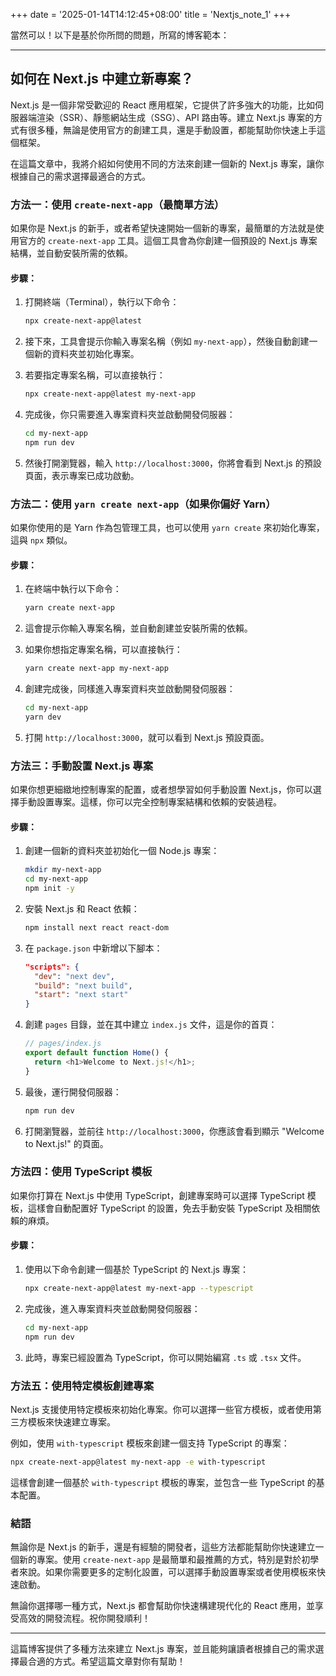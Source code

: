 +++
date = '2025-01-14T14:12:45+08:00'
title = 'Nextjs_note_1'
+++

當然可以！以下是基於你所問的問題，所寫的博客範本：

---

## 如何在 Next.js 中建立新專案？

Next.js 是一個非常受歡迎的 React 應用框架，它提供了許多強大的功能，比如伺服器端渲染（SSR）、靜態網站生成（SSG）、API 路由等。建立 Next.js 專案的方式有很多種，無論是使用官方的創建工具，還是手動設置，都能幫助你快速上手這個框架。

在這篇文章中，我將介紹如何使用不同的方法來創建一個新的 Next.js 專案，讓你根據自己的需求選擇最適合的方式。

### 方法一：使用 `create-next-app`（最簡單方法）

如果你是 Next.js 的新手，或者希望快速開始一個新的專案，最簡單的方法就是使用官方的 `create-next-app` 工具。這個工具會為你創建一個預設的 Next.js 專案結構，並自動安裝所需的依賴。

#### 步驟：
1. 打開終端（Terminal），執行以下命令：

   ```bash
   npx create-next-app@latest
   ```

2. 接下來，工具會提示你輸入專案名稱（例如 `my-next-app`），然後自動創建一個新的資料夾並初始化專案。

3. 若要指定專案名稱，可以直接執行：

   ```bash
   npx create-next-app@latest my-next-app
   ```

4. 完成後，你只需要進入專案資料夾並啟動開發伺服器：

   ```bash
   cd my-next-app
   npm run dev
   ```

5. 然後打開瀏覽器，輸入 `http://localhost:3000`，你將會看到 Next.js 的預設頁面，表示專案已成功啟動。

### 方法二：使用 `yarn create next-app`（如果你偏好 Yarn）

如果你使用的是 Yarn 作為包管理工具，也可以使用 `yarn create` 來初始化專案，這與 `npx` 類似。

#### 步驟：
1. 在終端中執行以下命令：

   ```bash
   yarn create next-app
   ```

2. 這會提示你輸入專案名稱，並自動創建並安裝所需的依賴。

3. 如果你想指定專案名稱，可以直接執行：

   ```bash
   yarn create next-app my-next-app
   ```

4. 創建完成後，同樣進入專案資料夾並啟動開發伺服器：

   ```bash
   cd my-next-app
   yarn dev
   ```

5. 打開 `http://localhost:3000`，就可以看到 Next.js 預設頁面。

### 方法三：手動設置 Next.js 專案

如果你想更細緻地控制專案的配置，或者想學習如何手動設置 Next.js，你可以選擇手動設置專案。這樣，你可以完全控制專案結構和依賴的安裝過程。

#### 步驟：
1. 創建一個新的資料夾並初始化一個 Node.js 專案：

   ```bash
   mkdir my-next-app
   cd my-next-app
   npm init -y
   ```

2. 安裝 Next.js 和 React 依賴：

   ```bash
   npm install next react react-dom
   ```

3. 在 `package.json` 中新增以下腳本：

   ```json
   "scripts": {
     "dev": "next dev",
     "build": "next build",
     "start": "next start"
   }
   ```

4. 創建 `pages` 目錄，並在其中建立 `index.js` 文件，這是你的首頁：

   ```js
   // pages/index.js
   export default function Home() {
     return <h1>Welcome to Next.js!</h1>;
   }
   ```

5. 最後，運行開發伺服器：

   ```bash
   npm run dev
   ```

6. 打開瀏覽器，並前往 `http://localhost:3000`，你應該會看到顯示 "Welcome to Next.js!" 的頁面。

### 方法四：使用 TypeScript 模板

如果你打算在 Next.js 中使用 TypeScript，創建專案時可以選擇 TypeScript 模板，這樣會自動配置好 TypeScript 的設置，免去手動安裝 TypeScript 及相關依賴的麻煩。

#### 步驟：
1. 使用以下命令創建一個基於 TypeScript 的 Next.js 專案：

   ```bash
   npx create-next-app@latest my-next-app --typescript
   ```

2. 完成後，進入專案資料夾並啟動開發伺服器：

   ```bash
   cd my-next-app
   npm run dev
   ```

3. 此時，專案已經設置為 TypeScript，你可以開始編寫 `.ts` 或 `.tsx` 文件。

### 方法五：使用特定模板創建專案

Next.js 支援使用特定模板來初始化專案。你可以選擇一些官方模板，或者使用第三方模板來快速建立專案。

例如，使用 `with-typescript` 模板來創建一個支持 TypeScript 的專案：

```bash
npx create-next-app@latest my-next-app -e with-typescript
```

這樣會創建一個基於 `with-typescript` 模板的專案，並包含一些 TypeScript 的基本配置。

### 結語

無論你是 Next.js 的新手，還是有經驗的開發者，這些方法都能幫助你快速建立一個新的專案。使用 `create-next-app` 是最簡單和最推薦的方式，特別是對於初學者來說。如果你需要更多的定制化設置，可以選擇手動設置專案或者使用模板來快速啟動。

無論你選擇哪一種方式，Next.js 都會幫助你快速構建現代化的 React 應用，並享受高效的開發流程。祝你開發順利！

--- 

這篇博客提供了多種方法來建立 Next.js 專案，並且能夠讓讀者根據自己的需求選擇最合適的方式。希望這篇文章對你有幫助！
